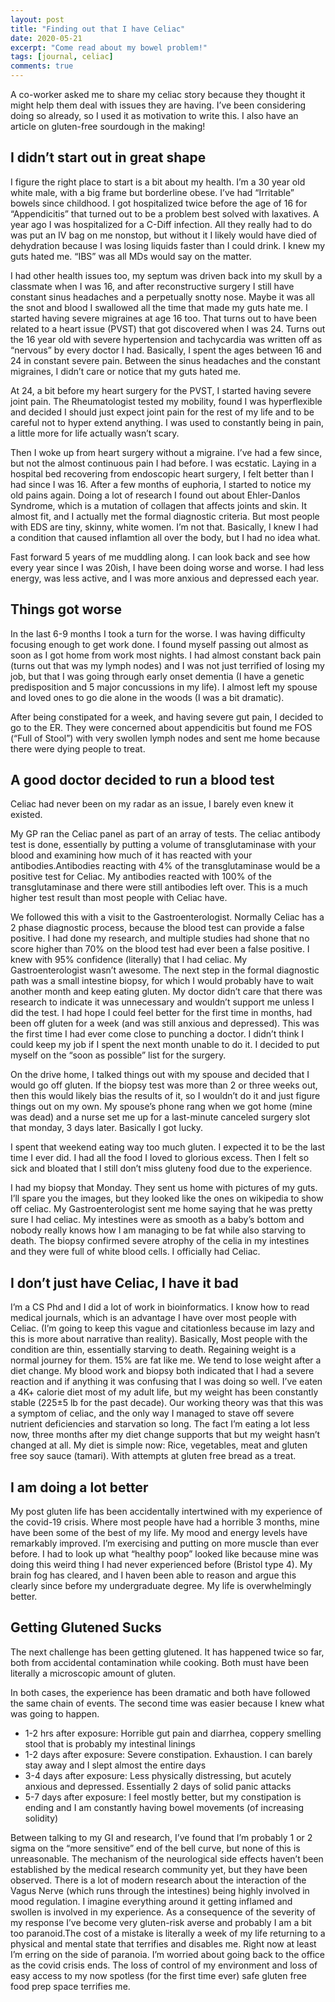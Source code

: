 ```yaml
---
layout: post
title: "Finding out that I have Celiac"
date: 2020-05-21
excerpt: "Come read about my bowel problem!"
tags: [journal, celiac]
comments: true
---
```


A co-worker asked me to share my celiac story because they thought it might help them deal with issues they are having. I’ve been considering doing so already, so I used it as motivation to write this. I also have an article on gluten-free sourdough in the making!

## I didn’t start out in great shape

I figure the right place to start is a bit about my health. I’m a 30 year old white male, with a big frame but borderline obese. I’ve had “Irritable” bowels since childhood. I got hospitalized twice before the age of 16 for “Appendicitis” that turned out to be a problem best solved with laxatives. A year ago I was hospitalized for a C-Diff infection. All they really had to do was put an IV bag on me nonstop, but without it I likely would have died of dehydration because I was losing liquids faster than I could drink. I knew my guts hated me. “IBS” was all MDs would say on the matter.

I had other health issues too, my septum was driven back into my skull by a classmate when I was 16, and after reconstructive surgery I still have constant sinus headaches and a perpetually snotty nose. Maybe it was all the snot and blood I swallowed all the time that made my guts hate me. I started having severe migraines at age 16 too. That turns out to have been related to a heart issue (PVST) that got discovered when I was 24. Turns out the 16 year old with severe hypertension and tachycardia was written off as “nervous” by every doctor I had. Basically, I spent the ages between 16 and 24 in constant severe pain. Between the sinus headaches and the constant migraines, I didn’t care or notice that my guts hated me.

At 24, a bit before my heart surgery for the PVST, I started having severe joint pain. The Rheumatologist tested my mobility, found I was hyperflexible and decided I should just expect joint pain for the rest of my life and to be careful not to hyper extend anything. I was used to constantly being in pain, a little more for life actually wasn’t scary.

Then I woke up from heart surgery without a migraine. I’ve had a few since, but not the almost continuous pain I had before. I was ecstatic. Laying in a hospital bed recovering from endoscopic heart surgery, I felt better than I had since I was 16. After a few months of euphoria, I started to notice my old pains again. Doing a lot of research I found out about Ehler-Danlos Syndrome, which is a mutation of collagen that affects joints and skin. It almost fit, and I actually met the formal diagnostic criteria. But most people with EDS are tiny, skinny, white women. I’m not that. Basically, I knew I had a condition that caused inflamtion all over the body, but I had no idea what.

Fast forward 5 years of me muddling along. I can look back and see how every year since I was 20ish, I have been doing worse and worse. I had less energy, was less active, and I was more anxious and depressed each year.

## Things got worse

In the last 6-9 months I took a turn for the worse. I was having difficulty focusing enough to get work done. I found myself passing out almost as soon as I got home from work most nights. I had almost constant back pain (turns out that was my lymph nodes) and I was not just terrified of losing my job, but that I was going through early onset dementia (I have a genetic predisposition and 5 major concussions in my life). I almost left my spouse and loved ones to go die alone in the woods (I was a bit dramatic).

After being constipated for a week, and having severe gut pain, I decided to go to the ER. They were concerned about appendicitis but found me FOS (“Full of Stool”) with very swollen lymph nodes and sent me home because there were dying people to treat.

## A good doctor decided to run a blood test

Celiac had never been on my radar as an issue, I barely even knew it existed.

My GP ran the Celiac panel as part of an array of tests. The celiac antibody test is done, essentially by putting a volume of transglutaminase with your blood and examining how much of it has reacted with your antibodies.Antibodies reacting with 4% of the transglutaminase would be a positive test for Celiac. My antibodies reacted with 100% of the transglutaminase and there were still antibodies left over. This is a much higher test result than most people with Celiac have.

We followed this with a visit to the Gastroenterologist. Normally Celiac has a 2 phase diagnostic process, because the blood test can provide a false positive. I had done my research, and multiple studies had shone that no score higher than 70% on the blood test had ever been a false positive. I knew with 95% confidence (literally) that I had celiac. My Gastroenterologist wasn’t awesome. The next step in the formal diagnostic path was a small intestine biopsy, for which I would probably have to wait another month and keep eating gluten. My doctor didn’t care that there was research to indicate it was unnecessary and wouldn’t support me unless I did the test.  I had hope I could feel better for the first time in months, had been off gluten for a week (and was still anxious and depressed). This was the first time I had ever come close to punching a doctor. I didn’t think I could keep my job if I spent the next month unable to do it. I decided to put myself on the “soon as possible” list for the surgery.

On the drive home, I talked things out with my spouse and decided that I would go off gluten. If the biopsy test was more than 2 or three weeks out, then this would likely bias the results of it, so I wouldn’t do it and just figure things out on my own. My spouse’s phone rang when we got home (mine was dead) and a nurse set me up for a last-minute canceled surgery slot that monday, 3 days later. Basically I got lucky. 

I spent that weekend eating way too much gluten. I expected it to be the last time I ever did. I had all the food I loved to glorious excess. Then I felt so sick and bloated that I still don’t miss gluteny food due to the experience. 

I had my biopsy that Monday. They sent us home with pictures of my guts. I’ll spare you the images, but they looked like the ones on wikipedia to show off celiac. My Gastroenterologist sent me home saying that he was pretty sure I had celiac. My intestines were as smooth as a baby’s bottom and nobody really knows how I am managing to be fat while also starving to death. The biopsy confirmed severe atrophy of the celia in my intestines and they were full of white blood cells. I officially had Celiac.

## I don’t just have Celiac, I have it bad

I’m a CS Phd and I did a lot of work in bioinformatics. I know how to read medical journals, which is an advantage I have over most people with Celiac. (I’m going to keep this vague and citationless because im lazy and this is more about narrative than reality). Basically, Most people with the condition are thin, essentially starving to death. Regaining weight is a normal journey for them. 15% are fat like me. We tend to lose weight after a diet change. My blood work and biopsy both indicated that I had a severe reaction and if anything it was confusing that I was doing so well. I’ve eaten a 4K+ calorie diet most of my adult life, but my weight has been constantly stable (225±5 lb for the past decade). Our working theory was that this was a symptom of celiac, and the only way I managed to stave off severe nutrient deficiencies and starvation so long. The fact I’m eating a lot less now, three months after my diet change supports that but my weight hasn’t changed at all. My diet is simple now: Rice, vegetables, meat and gluten free soy sauce (tamari). With attempts at gluten free bread as a treat.

## I am doing a lot better
My post gluten life has been accidentally intertwined with my experience of the covid-19 crisis. Where most people have had a horrible 3 months, mine have been some of the best of my life. My mood and energy levels have remarkably improved. I’m exercising and putting on more muscle than ever before. I had to look up what “healthy poop” looked like because mine was doing this weird thing I had never experienced before (Bristol type 4). My brain fog has cleared, and I haven been able to reason and argue this clearly since before my undergraduate degree. My life is overwhelmingly better.

## Getting Glutened Sucks

The next challenge has been getting glutened. It has happened twice so far, both from accidental contamination while cooking. Both must have been literally a microscopic amount of gluten.

In both cases, the experience has been dramatic and both have followed the same chain of events. The second time was easier because I knew what was going to happen.

* 1-2 hrs after exposure: Horrible gut pain and diarrhea, coppery smelling stool that is probably my intestinal linings
* 1-2 days after exposure: Severe constipation. Exhaustion. I can barely stay away and I slept almost the entire days
* 3-4 days after exposure: Less physically distressing, but acutely anxious and depressed. Essentially 2 days of solid panic attacks
* 5-7 days after exposure: I feel mostly better, but my constipation is ending and I am constantly having bowel movements (of increasing solidity)

Between talking to my GI and research, I’ve found that I’m probably 1 or 2  sigma on the “more sensitive” end of the bell curve, but none of this is unreasonable. The mechanism of the neurological side effects haven’t been established by the medical research community yet, but they have been observed. There is a lot of modern research about the interaction of the Vagus Nerve (which runs through the intestines) being highly involved in mood regulation. I imagine everything around it getting inflamed and swollen is involved in my experience.
As a consequence of the severity of my response I’ve become very gluten-risk averse and probably I am a bit too paranoid.The cost of a mistake is literally a week of my life returning to a physical and mental state that terrifies and disables me. Right now at least I’m erring on the side of paranoia. I’m worried about going back to the office as the covid crisis ends. The loss of control of my environment and loss of easy access to my now spotless (for the first time ever) safe gluten free food prep space terrifies me.


